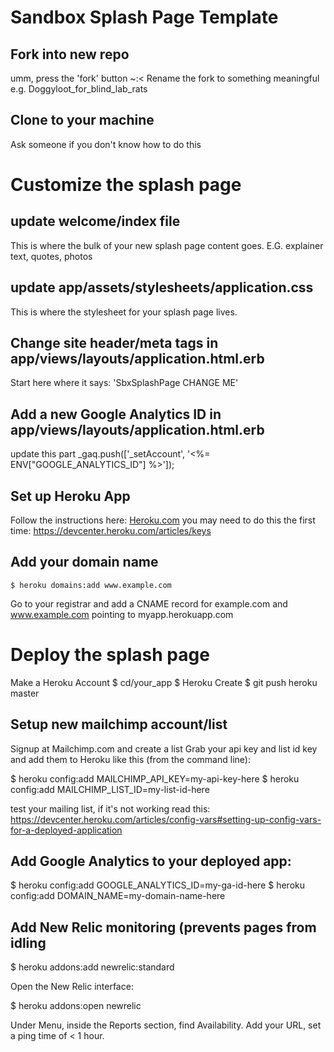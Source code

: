 Sandbox Splash Page Template
========================

Fork into new repo
--------------------
umm, press the 'fork' button ~:<
Rename the fork to something meaningful e.g. Doggyloot_for_blind_lab_rats


Clone to your machine
--------------------
Ask someone if you don't know how to do this


Customize the splash page
==========================

update welcome/index file
----------------------------------------
This is where the bulk of your new splash page content goes. E.G. explainer text,  quotes, photos

update app/assets/stylesheets/application.css
----------------------------------------
This is where the stylesheet for your splash page lives.

Change site header/meta tags in app/views/layouts/application.html.erb
----------------------------------------
Start here where it says: 'SbxSplashPage CHANGE ME'

Add a new Google Analytics ID in app/views/layouts/application.html.erb
----------------------------------------
update this part
	_gaq.push(['_setAccount', '<%= ENV["GOOGLE_ANALYTICS_ID"] %>']);

Set up Heroku App
----------------------------------------
Follow the instructions here: [Heroku.com](http://www.heroku.com/)
you may need to do this the first time: https://devcenter.heroku.com/articles/keys


Add your domain name
----------------------------------------
	$ heroku domains:add www.example.com

Go to your registrar and add a CNAME record for example.com and www.example.com pointing to myapp.herokuapp.com


Deploy the splash page
======================
Make a Heroku Account
	$ cd/your_app 
	$ Heroku Create
	$ git push heroku master

Setup new mailchimp account/list
----------------------------------------
Signup at Mailchimp.com and create a list
Grab your api key and list id key and add them to Heroku like this (from the command line):

$ heroku config:add MAILCHIMP_API_KEY=my-api-key-here
$ heroku config:add MAILCHIMP_LIST_ID=my-list-id-here

test your mailing list, if it's not working read this: https://devcenter.heroku.com/articles/config-vars#setting-up-config-vars-for-a-deployed-application

Add Google Analytics to your deployed app:
----------------------------------------

$ heroku config:add GOOGLE_ANALYTICS_ID=my-ga-id-here
$ heroku config:add DOMAIN_NAME=my-domain-name-here

Add New Relic monitoring (prevents pages from idling 
------------------------------------------------------------
  $ heroku addons:add newrelic:standard
  
Open the New Relic interface:

  $ heroku addons:open newrelic
  
Under Menu, inside the Reports section, find Availability.
Add your URL, set a ping time of < 1 hour.

